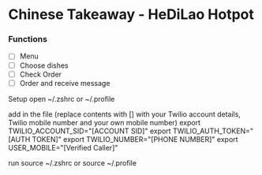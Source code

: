 # Chinese Takeaway - HeDiLao Hotpot

### Functions

- [ ] Menu
- [ ] Choose dishes
- [ ] Check Order
- [ ] Order and receive message

Setup
open ~/.zshrc or ~/.profile

add in the file (replace contents with [] with your Twilio account details, Twilio mobile number and your own mobile number)
export TWILIO_ACCOUNT_SID="[ACCOUNT SID]"
export TWILIO_AUTH_TOKEN="[AUTH TOKEN]"
export TWILIO_NUMBER="[PHONE NUMBER]"
export USER_MOBILE="[Verified Caller]"

run source ~/.zshrc or source ~/.profile

